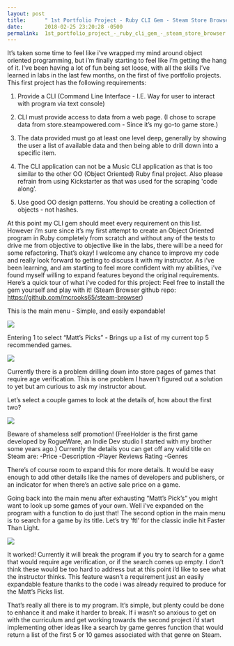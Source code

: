 ```yaml
---
layout: post
title:      " 1st Portfolio Project - Ruby CLI Gem - Steam Store Browser"
date:       2018-02-25 23:20:28 -0500
permalink:  1st_portfolio_project_-_ruby_cli_gem_-_steam_store_browser
---
```



It’s taken some time to feel like i’ve wrapped my mind around object oriented programming, but i’m finally starting to feel like i’m getting the hang of it.  I’ve been having a lot of fun being set loose, with all the skills I’ve learned in labs in the last few months, on the first of five portfolio projects.  This first project has the following requirements:

1. Provide a CLI (Command Line Interface - I.E. Way for user to interact with program via text console)

2. CLI must provide access to data from a web page. (I chose to scrape data from store.steampowered.com - Since it’s my go-to game store.)

3. The data provided must go at least one level deep, generally by showing the user a list of available data and then being able to drill down into a specific item. 

4. The CLI application can not be a Music CLI application as that is too similar to the other OO (Object Oriented) Ruby final project. Also please refrain from using Kickstarter as that was used for the scraping 'code along'. 

5. Use good OO design patterns. You should be creating a collection of objects - not hashes.

At this point my CLI gem should meet every requirement on this list.  However i’m sure since it’s my first attempt to create an Object Oriented program in Ruby completely from scratch and without any of the tests to drive me from objective to objective like in the labs, there will be a need for some refactoring. That’s okay!  I welcome any chance to improve my code and really look forward to getting to discuss it with my instructor.  As i’ve been learning, and am starting to feel more confident with my abilities, i’ve found myself willing to expand features beyond the original requirements.  
Here’s a quick tour of what i’ve coded for this project: Feel free to install the gem yourself and play with it! (Steam Browser github repo: https://github.com/mcrooks65/steam-browser)

This is the main menu - Simple, and easily expandable!

![](https://imgur.com/pCNNGYM)

Entering 1 to select “Matt’s Picks” - Brings up a list of my current top 5 recommended games.

![](https://imgur.com/nclrk8Q)

Currently there is a problem drilling down into store pages of games that require age verification.  This is one problem I haven’t figured out a solution to yet but am curious to ask my instructor about.  

Let’s select a couple games to look at the details of, how about the first two?

![](https://imgur.com/Vp4BHKu)

Beware of shameless self promotion!  (FreeHolder is the first game developed by RogueWare, an Indie Dev studio I started with my brother some years ago.) 
Currently the details you can get off any valid title on Steam are:
-Price
-Description
-Player Reviews Rating
-Genres 

There’s of course room to expand this for more details.  It would be easy enough to add other details like the names of developers and publishers, or an indicator for when there’s an active sale price on a game.

Going back into the main menu after exhausting “Matt’s Pick’s” you might want to look up some games of your own.  Well i’ve expanded on the program with a function to do just that!  The second option in the main menu is to search for a game by its title.  Let’s try ‘ftl’ for the classic indie hit Faster Than Light.

![](https://imgur.com/JMznWzU)

It worked!  Currently it will break the program if you try to search for a game that would require age verification, or if the search comes up empty.  I don’t think these would be too hard to address but at this point i’d like to see what the instructor thinks.  This feature wasn’t a requirement just an easily expandable feature thanks to the code i was already required to produce for the Matt’s Picks list.

That’s really all there is to my program.  It’s simple, but plenty could be done to enhance it and make it harder to break.  If i wasn’t so anxious to get on with the curriculum and get working towards the second project i’d start implementing other ideas like a search by game genres function that would return a list of the first 5 or 10 games associated with that genre on Steam. 
	



